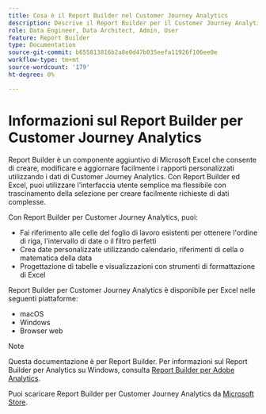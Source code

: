 ```yaml
---
title: Cosa è il Report Builder nel Customer Journey Analytics
description: Descrive il Report Builder per il Customer Journey Analytics
role: Data Engineer, Data Architect, Admin, User
feature: Report Builder
type: Documentation
source-git-commit: b655813816b2a8e0d47b035eefa11926f106ee0e
workflow-type: tm+mt
source-wordcount: '179'
ht-degree: 0%

---
```



# Informazioni sul Report Builder per Customer Journey Analytics

Report Builder è un componente aggiuntivo di Microsoft Excel che consente di creare, modificare e aggiornare facilmente i rapporti personalizzati utilizzando i dati di Customer Journey Analytics. Con Report Builder ed Excel, puoi utilizzare l’interfaccia utente semplice ma flessibile con trascinamento della selezione per creare facilmente richieste di dati complesse.

Con Report Builder per Customer Journey Analytics, puoi:

- Fai riferimento alle celle del foglio di lavoro esistenti per ottenere l&#39;ordine di riga, l&#39;intervallo di date o il filtro perfetti
- Crea date personalizzate utilizzando calendario, riferimenti di cella o matematica della data
- Progettazione di tabelle e visualizzazioni con strumenti di formattazione di Excel

Report Builder per Customer Journey Analytics è disponibile per Excel nelle seguenti piattaforme:

- macOS
- Windows
- Browser web


>[!NOTE]
>
>Questa documentazione è per Report Builder. Per informazioni sul Report Builder per Analytics su Windows, consulta [Report Builder per Adobe Analytics](https://experienceleague.adobe.com/docs/analytics/analyze/report-builder/home.html?lang=en).

Puoi scaricare Report Builder per Customer Journey Analytics da
[Microsoft Store](https://www.microsoft.com/en-us/store/apps/windows).
